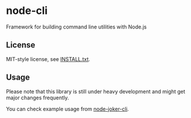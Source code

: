 node-cli
========

Framework for building command line utilities with Node.js

License
-------

MIT-style license, see [INSTALL.txt](http://github.com/jheusala/js-snippets/blob/master/LICENSE.txt).

Usage
-----

Please note that this library is still under heavy development and might get 
major changes frequently.

You can check example usage from 
[node-joker-cli](https://github.com/jheusala/node-joker-cli).
